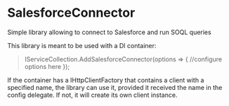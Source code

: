 # SalesforceConnector
Simple library allowing to connect to Salesforce and run SOQL queries

This library is meant to be used with a DI container: 
>IServiceCollection.AddSalesforceConnector(options => { //configure options here });

If the container has a IHttpClientFactory that contains a client with a specified name, the library can use it, provided it received the name in the config delegate. If not, it will create its own client instance.
